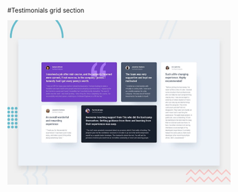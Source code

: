 #Testimonials grid section

![Design preview for the Testimonials grid section coding challenge](./design/desktop-preview.jpg)
